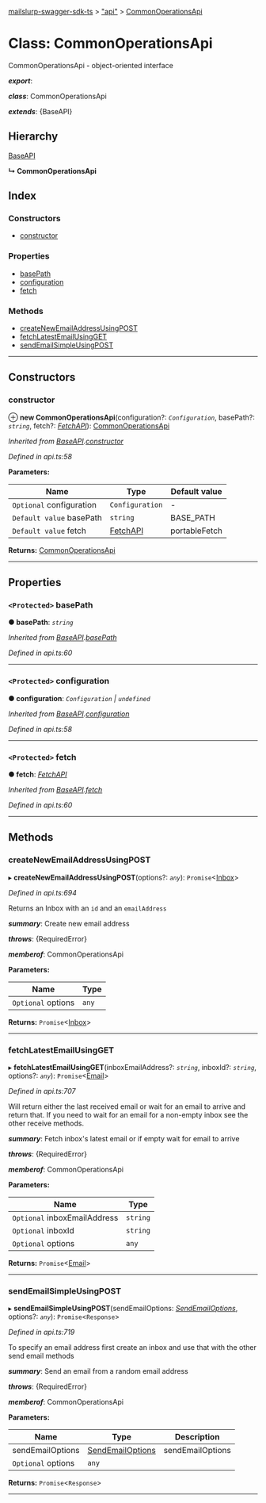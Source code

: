 [mailslurp-swagger-sdk-ts](../README.md) > ["api"](../modules/_api_.md) > [CommonOperationsApi](../classes/_api_.commonoperationsapi.md)

# Class: CommonOperationsApi

CommonOperationsApi - object-oriented interface

*__export__*: 

*__class__*: CommonOperationsApi

*__extends__*: {BaseAPI}

## Hierarchy

 [BaseAPI](_api_.baseapi.md)

**↳ CommonOperationsApi**

## Index

### Constructors

* [constructor](_api_.commonoperationsapi.md#constructor)

### Properties

* [basePath](_api_.commonoperationsapi.md#basepath)
* [configuration](_api_.commonoperationsapi.md#configuration)
* [fetch](_api_.commonoperationsapi.md#fetch)

### Methods

* [createNewEmailAddressUsingPOST](_api_.commonoperationsapi.md#createnewemailaddressusingpost)
* [fetchLatestEmailUsingGET](_api_.commonoperationsapi.md#fetchlatestemailusingget)
* [sendEmailSimpleUsingPOST](_api_.commonoperationsapi.md#sendemailsimpleusingpost)

---

## Constructors

<a id="constructor"></a>

###  constructor

⊕ **new CommonOperationsApi**(configuration?: *`Configuration`*, basePath?: *`string`*, fetch?: *[FetchAPI](../interfaces/_api_.fetchapi.md)*): [CommonOperationsApi](_api_.commonoperationsapi.md)

*Inherited from [BaseAPI](_api_.baseapi.md).[constructor](_api_.baseapi.md#constructor)*

*Defined in api.ts:58*

**Parameters:**

| Name | Type | Default value |
| ------ | ------ | ------ |
| `Optional` configuration | `Configuration` | - |
| `Default value` basePath | `string` |  BASE_PATH |
| `Default value` fetch | [FetchAPI](../interfaces/_api_.fetchapi.md) |  portableFetch |

**Returns:** [CommonOperationsApi](_api_.commonoperationsapi.md)

___

## Properties

<a id="basepath"></a>

### `<Protected>` basePath

**● basePath**: *`string`*

*Inherited from [BaseAPI](_api_.baseapi.md).[basePath](_api_.baseapi.md#basepath)*

*Defined in api.ts:60*

___
<a id="configuration"></a>

### `<Protected>` configuration

**● configuration**: *`Configuration` \| `undefined`*

*Inherited from [BaseAPI](_api_.baseapi.md).[configuration](_api_.baseapi.md#configuration)*

*Defined in api.ts:58*

___
<a id="fetch"></a>

### `<Protected>` fetch

**● fetch**: *[FetchAPI](../interfaces/_api_.fetchapi.md)*

*Inherited from [BaseAPI](_api_.baseapi.md).[fetch](_api_.baseapi.md#fetch)*

*Defined in api.ts:60*

___

## Methods

<a id="createnewemailaddressusingpost"></a>

###  createNewEmailAddressUsingPOST

▸ **createNewEmailAddressUsingPOST**(options?: *`any`*): `Promise`<[Inbox](../interfaces/_api_.inbox.md)>

*Defined in api.ts:694*

Returns an Inbox with an `id` and an `emailAddress`

*__summary__*: Create new email address

*__throws__*: {RequiredError}

*__memberof__*: CommonOperationsApi

**Parameters:**

| Name | Type |
| ------ | ------ |
| `Optional` options | `any` |

**Returns:** `Promise`<[Inbox](../interfaces/_api_.inbox.md)>

___
<a id="fetchlatestemailusingget"></a>

###  fetchLatestEmailUsingGET

▸ **fetchLatestEmailUsingGET**(inboxEmailAddress?: *`string`*, inboxId?: *`string`*, options?: *`any`*): `Promise`<[Email](../interfaces/_api_.email.md)>

*Defined in api.ts:707*

Will return either the last received email or wait for an email to arrive and return that. If you need to wait for an email for a non-empty inbox see the other receive methods.

*__summary__*: Fetch inbox's latest email or if empty wait for email to arrive

*__throws__*: {RequiredError}

*__memberof__*: CommonOperationsApi

**Parameters:**

| Name | Type |
| ------ | ------ |
| `Optional` inboxEmailAddress | `string` |
| `Optional` inboxId | `string` |
| `Optional` options | `any` |

**Returns:** `Promise`<[Email](../interfaces/_api_.email.md)>

___
<a id="sendemailsimpleusingpost"></a>

###  sendEmailSimpleUsingPOST

▸ **sendEmailSimpleUsingPOST**(sendEmailOptions: *[SendEmailOptions](../interfaces/_api_.sendemailoptions.md)*, options?: *`any`*): `Promise`<`Response`>

*Defined in api.ts:719*

To specify an email address first create an inbox and use that with the other send email methods

*__summary__*: Send an email from a random email address

*__throws__*: {RequiredError}

*__memberof__*: CommonOperationsApi

**Parameters:**

| Name | Type | Description |
| ------ | ------ | ------ |
| sendEmailOptions | [SendEmailOptions](../interfaces/_api_.sendemailoptions.md) |  sendEmailOptions |
| `Optional` options | `any` |

**Returns:** `Promise`<`Response`>

___


